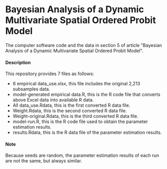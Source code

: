 # Bayesian Analysis of a Dynamic Multivariate Spatial Ordered Probit Model

The computer software code and the data in section 5 of article "Bayesian Analysis of a Dynamic Multivariate Spatial Ordered Probit Model".

#### Description
This repository provides 7 files as follows:
- 6 empirical data_use.xlsx, this file includes the original 2,213 subsamples data.
- model-generated empirical data.R, this is the R code file that converts above Excel data into available R data.
- All data_use.Rdata, this is the first converted R data file.
- Weight.Rdata, this is the second converted R data file.
- Weight-original.Rdata, this is the third converted R data file.
- model-run.R, this is the R code file used to obtain the parameter estimation results. 
- results.Rdata, this is the R data file of the parameter estimation results.

#### Note
Because seeds are random, the parameter estimation results of each run are not the same, but always similar.
